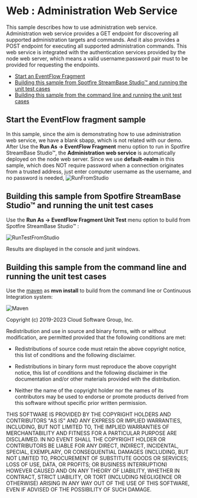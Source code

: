 # Web : Administration Web Service

This sample describes how to use administration web service. Administration web service provides a GET 
endpoint for discovering all supported administration targets and commands. And it also provides a POST
endpoint for executing all supported administration commands. This web service is integrated with the 
authentication services provided by the node web server, which means a valid username:password pair 
must to be provided for requesting the endpoints.

* [Start an EventFlow Fragment](#start-eventflow-fragment)
* [Building this sample from Spotfire StreamBase Studio&trade; and running the unit test cases](#building-this-sample-from-spotfire-streambase-studio-trade-and-running-the-unit-test-cases)
* [Building this sample from the command line and running the unit test cases](#building-this-sample-from-the-command-line-and-running-the-unit-test-cases)

<a name="start-eventflow-fragment"></a>

## Start the EventFlow fragment sample

In this sample, since the aim is demonstrating how to use administration web service, we have a blank sbapp, 
which is not related with our demo. After Use the **Run As -> EventFlow Fragment** menu option to run in Spotfire StreamBase Studio&trade;, 
the **Administration web service** is automatically deployed on the node web server.
Since we use **default-realm** in this sample, which does NOT require password when a connection originates from a trusted address, 
just enter computer username as the username, and no password is needed,
![RunFromStudio](images/studio.gif)

<a name="building-this-sample-from-spotfire-streambase-studio-trade-and-running-the-unit-test-cases"></a>

## Building this sample from Spotfire StreamBase Studio&trade; and running the unit test cases

Use the **Run As -> EventFlow Fragment Unit Test** menu option to build from Spotfire StreamBase Studio&trade; :

![RunTestFromStudio](images/studiounit.gif)

Results are displayed in the console and junit windows.

<a name="building-this-sample-from-the-command-line-and-running-the-unit-test-cases"></a>

## Building this sample from the command line and running the unit test cases

Use the [maven](https://maven.apache.org) as **mvn install** to build from the command line or Continuous Integration system:

![Maven](images/maven.gif)


Copyright (c) 2019-2023 Cloud Software Group, Inc.

Redistribution and use in source and binary forms, with or without
modification, are permitted provided that the following conditions are met:

* Redistributions of source code must retain the above copyright notice, this
  list of conditions and the following disclaimer.

* Redistributions in binary form must reproduce the above copyright notice,
  this list of conditions and the following disclaimer in the documentation
  and/or other materials provided with the distribution.

* Neither the name of the copyright holder nor the names of its
  contributors may be used to endorse or promote products derived from
  this software without specific prior written permission.

THIS SOFTWARE IS PROVIDED BY THE COPYRIGHT HOLDERS AND CONTRIBUTORS "AS IS"
AND ANY EXPRESS OR IMPLIED WARRANTIES, INCLUDING, BUT NOT LIMITED TO, THE
IMPLIED WARRANTIES OF MERCHANTABILITY AND FITNESS FOR A PARTICULAR PURPOSE ARE
DISCLAIMED. IN NO EVENT SHALL THE COPYRIGHT HOLDER OR CONTRIBUTORS BE LIABLE
FOR ANY DIRECT, INDIRECT, INCIDENTAL, SPECIAL, EXEMPLARY, OR CONSEQUENTIAL
DAMAGES (INCLUDING, BUT NOT LIMITED TO, PROCUREMENT OF SUBSTITUTE GOODS OR
SERVICES; LOSS OF USE, DATA, OR PROFITS; OR BUSINESS INTERRUPTION) HOWEVER
CAUSED AND ON ANY THEORY OF LIABILITY, WHETHER IN CONTRACT, STRICT LIABILITY,
OR TORT (INCLUDING NEGLIGENCE OR OTHERWISE) ARISING IN ANY WAY OUT OF THE USE
OF THIS SOFTWARE, EVEN IF ADVISED OF THE POSSIBILITY OF SUCH DAMAGE.
